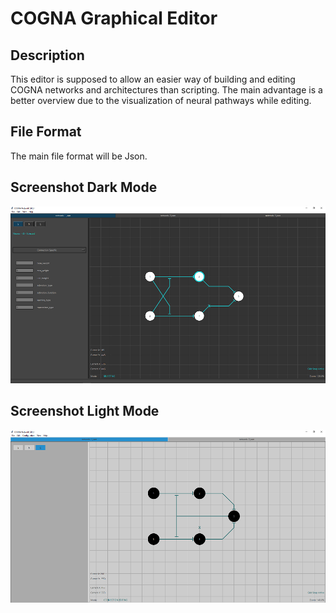 # COGNA Graphical Editor

## Description
This editor is supposed to allow an easier way of building and editing COGNA networks and architectures than scripting. The main advantage is a better overview due to the visualization of neural pathways while editing.

## File Format
The main file format will be Json.

## Screenshot Dark Mode
![Example Screenshot Dark Mode](https://github.com/Cycrus/COGNA_Editor/blob/main/planning/editor_example_image.PNG)

## Screenshot Light Mode
![Example Screenshot Light Mode](https://github.com/Cycrus/COGNA_Editor/blob/main/planning/editor_example_image_light.PNG)
